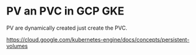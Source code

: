 # PV an PVC in GCP GKE


PV are dynamically created just create the PVC.

https://cloud.google.com/kubernetes-engine/docs/concepts/persistent-volumes

